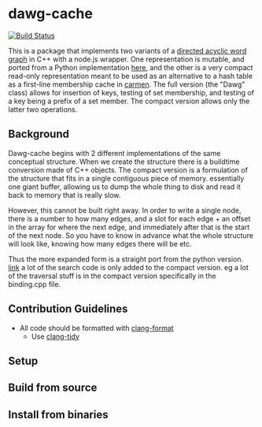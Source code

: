 # dawg-cache

[![Build Status](https://travis-ci.org/mapbox/dawg-cache.svg?branch=master)](https://travis-ci.org/mapbox/dawg-cache)

This is a package that implements two variants of a [directed acyclic word graph](https://en.wikipedia.org/wiki/Deterministic_acyclic_finite_state_automaton) in C++ with a node.js wrapper. One representation is mutable, and ported from a Python implementation [here](https://gist.github.com/smhanov/94230b422c2100ae4218), and the other is a very compact read-only representation meant to be used as an alternative to a hash table as a first-line membership cache in [carmen](https://github.com/mapbox/carmen/). The full version (the "Dawg" class) allows for insertion of keys, testing of set membership, and testing of a key being a prefix of a set member. The compact version allows only the latter two operations.


## Background

Dawg-cache begins with 2 different implementations of the same conceptual structure. When we create the structure there is a buildtime conversion made of C++ objects.
The compact version is a formulation of the structure that fits in a single contiguous piece of memory. essentially one giant buffer, allowing us to dump the whole thing to disk and read it back to memory that is really slow.

However, this cannot be built right away. In order to write a single node, there is a number to how many edges, and a slot for each edge + an offset in the array for where the next edge, and immediately after that is the start of the next node. So you have to know in advance what the whole structure will look like, knowing how many edges there will be etc.

Thus the more expanded form is a straight port from the python version. [link]() a lot of the search code is only added to the compact version. eg a lot of the traversal stuff is in the compact version specifically in the binding.cpp file.

## Contribution Guidelines
* All code should be formatted with [clang-format](https://clang.llvm.org/docs/ClangFormat.html)
    * Use [clang-tidy](https://clang.llvm.org/extra/clang-tidy/)

## Setup
## Build from source
## Install from binaries
